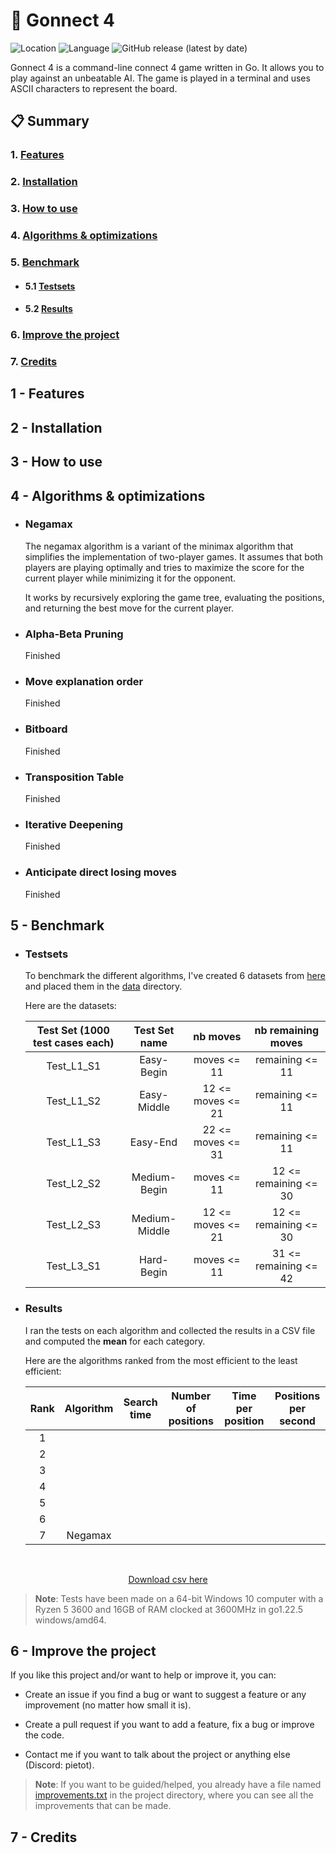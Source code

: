 # 🔗 Gonnect 4

![Location](https://img.shields.io/badge/Made_in-France-red?labelColor=blue)
![Language](https://img.shields.io/badge/Language-Go-f7d3a2?labelColor=00aed8)
![GitHub release (latest by date)](https://img.shields.io/github/v/release/Pietot/Gonnect-4?label=Latest%20release)

Gonnect 4 is a command-line connect 4 game written in Go. It allows you to play against an unbeatable AI. The game is played in a terminal and uses ASCII characters to represent the board.

## 📋 Summary

### 1. [Features](#1---features)

### 2. [Installation](#2---installation)

### 3. [How to use](#3---how-to-use)

### 4. [Algorithms & optimizations](#4---algorithms--optimizations)

### 5. [Benchmark](#5---benchmark)

- #### 5.1 [Testsets](#5---testsets)
- #### 5.2 [Results](#5---results)

### 6. [Improve the project](#6---improve-the-project)

### 7. [Credits](#7---credits)

## 1 - Features

## 2 - Installation

## 3 - How to use

## 4 - Algorithms & optimizations

- ### Negamax

  The negamax algorithm is a variant of the minimax algorithm that simplifies the implementation of two-player games. It assumes that both players are playing optimally and tries to maximize the score for the current player while minimizing it for the opponent.

  It works by recursively exploring the game tree, evaluating the positions, and returning the best move for the current player.

- ### Alpha-Beta Pruning

  Finished

- ### Move explanation order

  Finished

- ### Bitboard

  Finished

- ### Transposition Table

  Finished

- ### Iterative Deepening

  Finished

- ### Anticipate direct losing moves

  Finished

## 5 - Benchmark

- ### Testsets

  To benchmark the different algorithms, I've created 6 datasets from [here](http://blog.gamesolver.org/solving-connect-four/02-test-protocol/) and placed them in the <a href="tests/data/">data</a> directory.

  Here are the datasets:

  | Test Set (1000 test cases each) | Test Set name |     nb moves      |  nb remaining moves   |
  | :-----------------------------: | :-----------: | :---------------: | :-------------------: |
  |           Test_L1_S1            |  Easy-Begin   |    moves <= 11    |    remaining <= 11    |
  |           Test_L1_S2            |  Easy-Middle  | 12 <= moves <= 21 |    remaining <= 11    |
  |           Test_L1_S3            |   Easy-End    | 22 <= moves <= 31 |    remaining <= 11    |
  |           Test_L2_S2            | Medium-Begin  |    moves <= 11    | 12 <= remaining <= 30 |
  |           Test_L2_S3            | Medium-Middle | 12 <= moves <= 21 | 12 <= remaining <= 30 |
  |           Test_L3_S1            |  Hard-Begin   |    moves <= 11    | 31 <= remaining <= 42 |

- ### Results

  I ran the tests on each algorithm and collected the results in a CSV file and computed the **mean** for each category.

  Here are the algorithms ranked from the most efficient to the least efficient:

  | Rank | Algorithm | Search time | Number of positions | Time per position | Positions per second |
  | :--: | :-------: | :---------: | :-----------------: | :---------------: | :------------------: |
  |  1   |           |             |                     |                   |                      |
  |  2   |           |             |                     |                   |                      |
  |  3   |           |             |                     |                   |                      |
  |  4   |           |             |                     |                   |                      |
  |  5   |           |             |                     |                   |                      |
  |  6   |           |             |                     |                   |                      |
  |  7   |  Negamax  |             |                     |                   |                      |

<br>

<!-- image -->

<p align="center">
  <a href="assets/csv/">Download csv here</a>
</p>

> **Note**: Tests have been made on a 64-bit Windows 10 computer with a Ryzen 5 3600 and 16GB of RAM clocked at 3600MHz in go1.22.5 windows/amd64.

## 6 - Improve the project

If you like this project and/or want to help or improve it, you can:

- Create an issue if you find a bug or want to suggest a feature or any improvement (no matter how small it is).

- Create a pull request if you want to add a feature, fix a bug or improve the code.

- Contact me if you want to talk about the project or anything else (Discord: pietot).

> **Note**: If you want to be guided/helped, you already have a file named <a href="improvements.txt">improvements.txt</a> in the project directory, where you can see all the improvements that can be made.

## 7 - Credits
